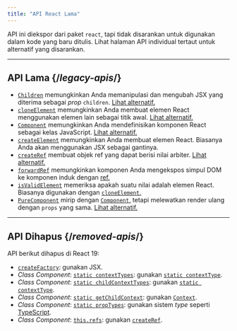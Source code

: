 ```yaml
---
title: "API React Lama"
---
```


<Intro>

API ini diekspor dari paket `react`, tapi tidak disarankan untuk digunakan dalam kode yang baru ditulis. Lihat halaman API individual tertaut untuk alternatif yang disarankan.

</Intro>

---

## API Lama {/*legacy-apis*/}

* [`Children`](/reference/react/Children) memungkinkan Anda memanipulasi dan mengubah JSX yang diterima sebagai *prop* `children`. [Lihat alternatif.](/reference/react/Children#alternatives)
* [`cloneElement`](/reference/react/cloneElement) memungkinkan Anda membuat elemen React menggunakan elemen lain sebagai titik awal. [Lihat alternatif.](/reference/react/cloneElement#alternatives)
* [`Component`](/reference/react/Component) memungkinkan Anda mendefinisikan komponen React sebagai kelas JavaScript. [Lihat alternatif.](/reference/react/Component#alternatives)
* [`createElement`](/reference/react/createElement) memungkinkan Anda membuat elemen React. Biasanya Anda akan menggunakan JSX sebagai gantinya.
* [`createRef`](/reference/react/createRef) membuat objek ref yang dapat berisi nilai arbiter. [Lihat alternatif.](/reference/react/createRef#alternatives)
* [`forwardRef`](/reference/react/forwardRef) memungkinkan komponen Anda mengekspos simpul DOM ke komponen induk dengan [ref.](/learn/manipulating-the-dom-with-refs)
* [`isValidElement`](/reference/react/isValidElement) memeriksa apakah suatu nilai adalah elemen React. Biasanya digunakan dengan [`cloneElement`.](/reference/react/cloneElement)
* [`PureComponent`](/reference/react/PureComponent) mirip dengan [`Component`,](/reference/react/Component) tetapi melewatkan render ulang dengan `props` yang sama. [Lihat alternatif.](/reference/react/PureComponent#alternatives)

---

## API Dihapus {/*removed-apis*/}

API berikut dihapus di React 19:

* [`createFactory`](https://18.react.dev/reference/react/createFactory): gunakan JSX.
* *Class Component*: [`static contextTypes`](https://18.react.dev//reference/react/Component#static-contexttypes): gunakan [`static contextType`](#static-contexttype).
* *Class Component*: [`static childContextTypes`](https://18.react.dev//reference/react/Component#static-childcontexttypes): gunakan [`static contextType`](#static-contexttype).
* *Class Component*: [`static getChildContext`](https://18.react.dev//reference/react/Component#getchildcontext): gunakan [`Context`](/reference/react/createContext#provider).
* *Class Component*: [`static propTypes`](https://18.react.dev//reference/react/Component#static-proptypes): gunakan sistem *type* seperti [TypeScript](https://www.typescriptlang.org/).
* *Class Component*: [`this.refs`](https://18.react.dev//reference/react/Component#refs): gunakan [`createRef`](/reference/react/createRef).
